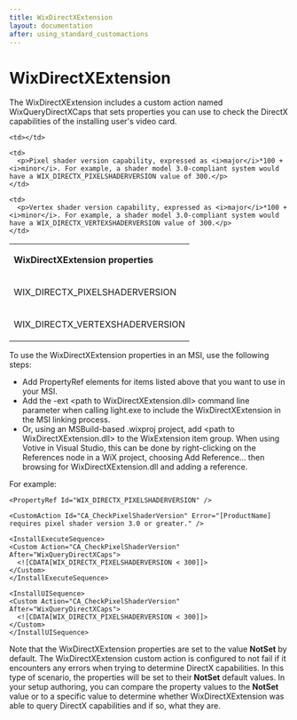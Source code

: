 ```yaml
---
title: WixDirectXExtension
layout: documentation
after: using_standard_customactions
---
```


# WixDirectXExtension

The WixDirectXExtension includes a custom action named WixQueryDirectXCaps that sets properties you can use to check the DirectX capabilities of the installing user&apos;s video card.

<table cellspacing="0" cellpadding="4" class="style1">
  <tr>
    <td valign="top">
      <p><b>WixDirectXExtension properties</b></p>
    </td>

    <td></td>
  </tr>

  <tr>
    <td valign="top">
      <p>WIX_DIRECTX_PIXELSHADERVERSION</p>
    </td>

    <td>
      <p>Pixel shader version capability, expressed as <i>major</i>*100 + <i>minor</i>. For example, a shader model 3.0-compliant system would have a WIX_DIRECTX_PIXELSHADERVERSION value of 300.</p>
    </td>
  </tr>

  <tr>
    <td valign="top">
      <p>WIX_DIRECTX_VERTEXSHADERVERSION</p>
    </td>

    <td>
      <p>Vertex shader version capability, expressed as <i>major</i>*100 + <i>minor</i>. For example, a shader model 3.0-compliant system would have a WIX_DIRECTX_VERTEXSHADERVERSION value of 300.</p>
    </td>
  </tr>
</table>

To use the WixDirectXExtension properties in an MSI, use the following steps:

* Add PropertyRef elements for items listed above that you want to use in your MSI.
* Add the -ext &lt;path to WixDirectXExtension.dll&gt; command line parameter when calling light.exe to include the WixDirectXExtension in the MSI linking process.
* Or, using an MSBuild-based .wixproj project, add &lt;path to WixDirectXExtension.dll&gt; to the WixExtension item group. When using Votive in Visual Studio, this can be done by right-clicking on the References node in a WiX project, choosing Add Reference... then browsing for WixDirectXExtension.dll and adding a reference.

For example:

    <PropertyRef Id="WIX_DIRECTX_PIXELSHADERVERSION" />
    
    <CustomAction Id="CA_CheckPixelShaderVersion" Error="[ProductName] requires pixel shader version 3.0 or greater." />
    
    <InstallExecuteSequence>
    <Custom Action="CA_CheckPixelShaderVersion" After="WixQueryDirectXCaps">
      <![CDATA[WIX_DIRECTX_PIXELSHADERVERSION < 300]]>
    </Custom>
    </InstallExecuteSequence>
    
    <InstallUISequence>
    <Custom Action="CA_CheckPixelShaderVersion" After="WixQueryDirectXCaps">
      <![CDATA[WIX_DIRECTX_PIXELSHADERVERSION < 300]]>
    </Custom>
    </InstallUISequence>

Note that the WixDirectXExtension properties are set to the value <b>NotSet</b> by default. The WixDirectXExtension custom action is configured to not fail if it encounters any errors when trying to determine DirectX capabilities. In this type of scenario, the properties will be set to their <b>NotSet</b> default values. In your setup authoring, you can compare the property values to the <b>NotSet</b> value or to a specific value to determine whether WixDirectXExtension was able to query DirectX capabilities and if so, what they are.
